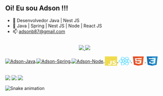 ## Oi! Eu sou Adson !!!

- 💼 Desenvolvedor Java | Nest JS
- 🌱 Java | Spring | Nest JS | Node | React JS
- 📫 adsonb87@gmail.com

##

<div align="center">
  <a href="https://github.com/adsonb87">
  <img height="180em" src="https://github-readme-stats.vercel.app/api?username=adsonb87&show_icons=true&theme=dracula&include_all_commits=true&count_private=true"/>
  <img height="180em" src="https://github-readme-stats.vercel.app/api/top-langs/?username=adsonb87&layout=compact&langs_count=7&theme=dracula"/>
</div>
<div style="display: inline_block"><br>
  <a href="https://github.com/adsonb87/adsonb87/blob/main/repositorios/java.md">
    <img align="center" alt="Adson-Java" height="30" width="40" src="https://cdn.jsdelivr.net/gh/devicons/devicon/icons/java/java-original-wordmark.svg"/>
  </a>
  <a href="https://github.com/adsonb87/adsonb87/blob/main/repositorios/spring.md">
    <img align="center" alt="Adson-Spring" height="30" width="40" src="https://cdn.jsdelivr.net/gh/devicons/devicon/icons/spring/spring-original.svg" />        
  </a>
  <a href="https://github.com/adsonb87/adsonb87/blob/main/repositorios/JS-Node.MD">
    <img align="center" alt="Adson-Node" height="30" width="40"  src="https://cdn.jsdelivr.net/gh/devicons/devicon/icons/nodejs/nodejs-original.svg" />        
    <img align="center" alt="Adson-Js" height="30" width="40" src="https://raw.githubusercontent.com/devicons/devicon/master/icons/javascript/javascript-plain.svg"/>
    <img align="center" alt="Adson-React" height="30" width="40" src="https://raw.githubusercontent.com/devicons/devicon/master/icons/react/react-original.svg"/>
    <img align="center" alt="Adson-HTML" height="30" width="40" src="https://raw.githubusercontent.com/devicons/devicon/master/icons/html5/html5-original.svg"/>
    <img align="center" alt="Adson-CSS" height="30" width="40" src="https://raw.githubusercontent.com/devicons/devicon/master/icons/css3/css3-original.svg"/>
  </a>
</div>  
  
##

<div>
   <a href="https://instagram.com/adsonb87" target="_blank"><img src="https://img.shields.io/badge/-Instagram-%23E4405F?style=for-the-badge&logo=instagram&logoColor=white" target="_blank"></a>
 	 <a href = "mailto:adsonb87@gmail.com"><img src="https://img.shields.io/badge/-Gmail-%23333?style=for-the-badge&logo=gmail&logoColor=white" target="_blank"></a>
  <a href="https://www.linkedin.com/in/adsonsouza" target="_blank"><img src="https://img.shields.io/badge/-LinkedIn-%230077B5?style=for-the-badge&logo=linkedin&logoColor=white" target="_blank"></a> 
 
  ![Snake animation](https://github.com/adsonb87/adsonb87/blob/output/github-contribution-grid-snake.svg)
 
</div>
